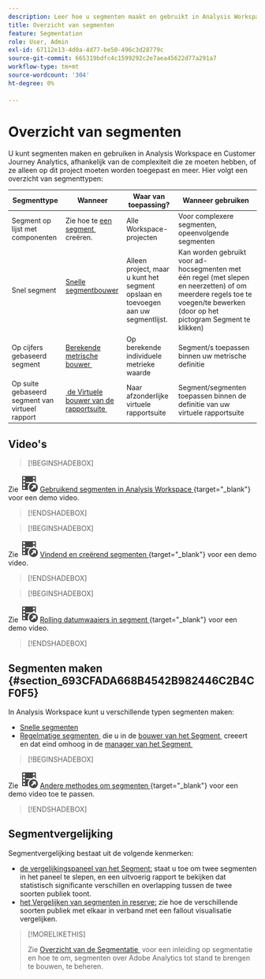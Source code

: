 ```yaml
---
description: Leer hoe u segmenten maakt en gebruikt in Analysis Workspace en Adobe Analytics.
title: Overzicht van segmenten
feature: Segmentation
role: User, Admin
exl-id: 67112e13-4d0a-4d77-be50-496c3d28779c
source-git-commit: 665319bdfc4c1599292c2e7aea45622d77a291a7
workflow-type: tm+mt
source-wordcount: '304'
ht-degree: 0%

---
```



# Overzicht van segmenten

U kunt segmenten maken en gebruiken in Analysis Workspace en Customer Journey Analytics, afhankelijk van de complexiteit die ze moeten hebben, of ze alleen op dit project moeten worden toegepast en meer. Hier volgt een overzicht van segmenttypen:

| Segmenttype | Wanneer | Waar van toepassing? | Wanneer gebruiken |
| --- | --- | --- | --- |
| Segment op lijst met componenten | Zie hoe te [&#x200B; een segment &#x200B;](/help/components/segmentation/segmentation-workflow/seg-create.md) creëren. | Alle Workspace-projecten | Voor complexere segmenten, opeenvolgende segmenten |
| Snel segment | [&#x200B; Snelle segmentbouwer &#x200B;](/help/analyze/analysis-workspace/components/segments/quick-segments.md) | Alleen project, maar u kunt het segment opslaan en toevoegen aan uw segmentlijst. | Kan worden gebruikt voor ad-hocsegmenten met één regel (met slepen en neerzetten) of om meerdere regels toe te voegen/te bewerken (door op het pictogram Segment te klikken) |
| Op cijfers gebaseerd segment | [&#x200B; Berekende metrische bouwer &#x200B;](/help/components/calculated-metrics/workflow/c-build-metrics/metrics-with-segments.md) | Op berekende individuele metrieke waarde | Segment/s toepassen binnen uw metrische definitie |
| Op suite gebaseerd segment van virtueel rapport | [&#x200B; de Virtuele bouwer van de rapportsuite &#x200B;](/help/components/vrs/c-workflow-vrs/vrs-create.md) | Naar afzonderlijke virtuele rapportsuite | Segment/segmenten toepassen binnen de definitie van uw virtuele rapportsuite |

## Video&#39;s

>[!BEGINSHADEBOX]

Zie ![&#x200B; VideoCheckedOut &#x200B;](/help/assets/icons/VideoCheckedOut.svg) [&#x200B; Gebruikend segmenten in Analysis Workspace &#x200B;](https://video.tv.adobe.com/v/23977?quality=12&learn=on){target="_blank"} voor een demo video.

>[!ENDSHADEBOX]


>[!BEGINSHADEBOX]

Zie ![&#x200B; VideoCheckedOut &#x200B;](/help/assets/icons/VideoCheckedOut.svg) [&#x200B; Vindend en creërend segmenten &#x200B;](https://video.tv.adobe.com/v/334092?quality=12&learn=on){target="_blank"} voor een demo video.

>[!ENDSHADEBOX]


>[!BEGINSHADEBOX]

Zie ![&#x200B; VideoCheckedOut &#x200B;](/help/assets/icons/VideoCheckedOut.svg) [&#x200B; Rolling datumwaaiers in segment &#x200B;](https://video.tv.adobe.com/v/25403?quality=12&learn=on){target="_blank"} voor een demo video.

>[!ENDSHADEBOX]


## Segmenten maken {#section_693CFADA668B4542B982446C2B4CF0F5}

In Analysis Workspace kunt u verschillende typen segmenten maken:

* [Snelle segmenten](/help/analyze/analysis-workspace/components/segments/quick-segments.md)
* [&#x200B; Regelmatige segmenten &#x200B;](/help/components/segmentation/segmentation-workflow/seg-create.md) die u in de [&#x200B; bouwer van het Segment &#x200B;](/help/components/segmentation/segmentation-workflow/seg-build.md) creeert en dat eind omhoog in de [&#x200B; manager van het Segment &#x200B;](/help/components/segmentation/segmentation-workflow/seg-manage.md)


>[!BEGINSHADEBOX]

Zie ![&#x200B; VideoCheckedOut &#x200B;](/help/assets/icons/VideoCheckedOut.svg) [&#x200B; Andere methodes om segmenten &#x200B;](https://video.tv.adobe.com/v/30994?quality=12&learn=on){target="_blank"} voor een demo video toe te passen.

>[!ENDSHADEBOX]


## Segmentvergelijking

Segmentvergelijking bestaat uit de volgende kenmerken:

* [&#x200B; de vergelijkingspaneel van het Segment:](/help/analyze/analysis-workspace/c-panels/c-segment-comparison/segment-comparison.md) staat u toe om twee segmenten in het paneel te slepen, en een uitvoerig rapport te bekijken dat statistisch significante verschillen en overlapping tussen de twee soorten publiek toont.
* [&#x200B; het Vergelijken van segmenten in reserve:](/help/analyze/analysis-workspace/visualizations/fallout/compare-segments-fallout.md) zie hoe de verschillende soorten publiek met elkaar in verband met een fallout visualisatie vergelijken.




>[!MORELIKETHIS]
>
>Zie [&#x200B; Overzicht van de Segmentatie &#x200B;](/help/components/segmentation/seg-overview.md) voor een inleiding op segmentatie en hoe te om, segmenten over Adobe Analytics tot stand te brengen te bouwen, te beheren.
